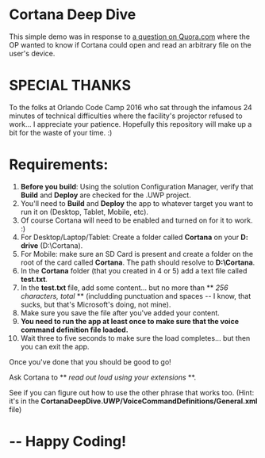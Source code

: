 # Cortana Deep Dive
This simple demo was in response to [a question on Quora.com](https://www.quora.com/On-Windows-10-PC-Is-there-a-way-to-ask-or-otherwise-direct-Cortana-to-read-from-a-text-document-or-other-similar-file/answer/Kelvin-McDaniel) where the OP wanted to know if Cortana could open and read an arbitrary file on the user's device.


# SPECIAL THANKS
To the folks at Orlando Code Camp 2016 who sat through the infamous 24 minutes of technical difficulties where the facility's projector refused to work... I appreciate your patience. Hopefully this repository will make up a bit for the waste of your time.  :)


# Requirements:
1. **Before you build**: Using the solution Configuration Manager, verify that **Build** and **Deploy** are checked for the .UWP project.
2. You'll need to **Build** and **Deploy** the app to whatever target you want to run it on (Desktop, Tablet, Mobile, etc).
3. Of course Cortana will need to be enabled and turned on for it to work.  :)
4. For Desktop/Laptop/Tablet: Create a folder called **Cortana** on your **D: drive** (D:\Cortana).
5. For Mobile: make sure an SD Card is present and create a folder on the root of the card called **Cortana**. The path should resolve to **D:\Cortana**.
6. In the **Cortana** folder (that you created in 4 or 5) add a text file called **test.txt**.
7. In the **test.txt** file, add some content... but no more than ** *256 characters, total* ** (includding punctuation and spaces -- I know, that sucks, but that's Microsoft's doing, not mine).
8. Make sure you save the file after you've added your content.
9. **You need to run the app at least once to make sure that the voice command definition file loaded.**
10. Wait three to five seconds to make sure the load completes... but then you can exit the app.

Once you've done that you should be good to go!

Ask Cortana to ** *read out loud using your extensions* **. 

See if you can figure out how to use the other phrase that works too. 
(Hint: it's in the **CortanaDeepDive.UWP/VoiceCommandDefinitions/General.xml** file)

# -- Happy Coding!

